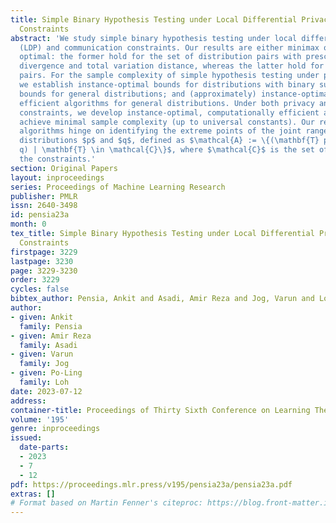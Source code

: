 ```yaml
---
title: Simple Binary Hypothesis Testing under Local Differential Privacy and Communication
  Constraints
abstract: 'We study simple binary hypothesis testing under local differential privacy
  (LDP) and communication constraints. Our results are either minimax optimal or instance
  optimal: the former hold for the set of distribution pairs with prescribed Hellinger
  divergence and total variation distance, whereas the latter hold for specific distribution
  pairs. For the sample complexity of simple hypothesis testing under pure LDP constraints,
  we establish instance-optimal bounds for distributions with binary support; minimax-optimal
  bounds for general distributions; and (approximately) instance-optimal, computationally
  efficient algorithms for general distributions. Under both privacy and communication
  constraints, we develop instance-optimal, computationally efficient algorithms that
  achieve minimal sample complexity (up to universal constants). Our results on instance-optimal
  algorithms hinge on identifying the extreme points of the joint range set of two
  distributions $p$ and $q$, defined as $\mathcal{A} := \{(\mathbf{T} p, \mathbf{T}
  q) | \mathbf{T} \in \mathcal{C}\}$, where $\mathcal{C}$ is the set of channels characterizing
  the constraints.'
section: Original Papers
layout: inproceedings
series: Proceedings of Machine Learning Research
publisher: PMLR
issn: 2640-3498
id: pensia23a
month: 0
tex_title: Simple Binary Hypothesis Testing under Local Differential Privacy and Communication
  Constraints
firstpage: 3229
lastpage: 3230
page: 3229-3230
order: 3229
cycles: false
bibtex_author: Pensia, Ankit and Asadi, Amir Reza and Jog, Varun and Loh, Po-Ling
author:
- given: Ankit
  family: Pensia
- given: Amir Reza
  family: Asadi
- given: Varun
  family: Jog
- given: Po-Ling
  family: Loh
date: 2023-07-12
address: 
container-title: Proceedings of Thirty Sixth Conference on Learning Theory
volume: '195'
genre: inproceedings
issued:
  date-parts:
  - 2023
  - 7
  - 12
pdf: https://proceedings.mlr.press/v195/pensia23a/pensia23a.pdf
extras: []
# Format based on Martin Fenner's citeproc: https://blog.front-matter.io/posts/citeproc-yaml-for-bibliographies/
---
```

